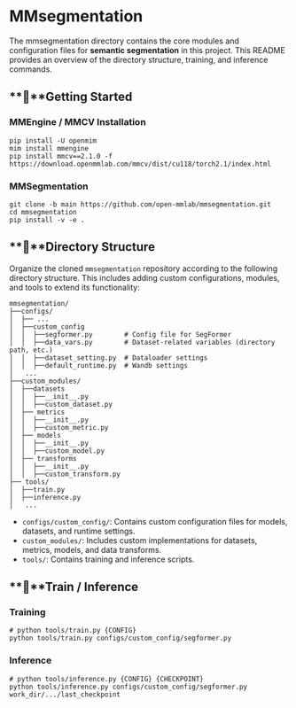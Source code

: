 # MMsegmentation
The mmsegmentation directory contains the core modules and configuration files for **semantic segmentation** in this project.
This README provides an overview of the directory structure, training, and inference commands.

## **🚀**Getting Started
### MMEngine / MMCV Installation
```
pip install -U openmim
mim install mmengine
pip install mmcv==2.1.0 -f https://download.openmmlab.com/mmcv/dist/cu118/torch2.1/index.html
```

### MMSegmentation 
```
git clone -b main https://github.com/open-mmlab/mmsegmentation.git
cd mmsegmentation
pip install -v -e .
```

## **📂**Directory Structure
Organize the cloned `mmsegmentation` repository according to the following directory structure. 
This includes adding custom configurations, modules, and tools to extend its functionality:
```
mmsegmentation/
├──configs/
│  ├── ...
│  ├──custom_config
│  │  ├──segformer.py        # Config file for SegFormer
│  │  ├──data_vars.py        # Dataset-related variables (directory path, etc.)
│  │  ├──dataset_setting.py  # Dataloader settings
│  │  ├──default_runtime.py  # Wandb settings
│   ...
├──custom_modules/
│  ├──datasets
│  │  ├──__init__.py
│  │  ├──custom_dataset.py
│  ├── metrics
│  │  ├──__init__.py
│  │  ├──custom_metric.py
│  ├── models
│  │  ├──__init__.py
│  │  ├──custom_model.py
│  ├── transforms
│  │  ├──__init__.py
│  │  ├──custom_transform.py
├── tools/
│  ├──train.py
│  ├──inference.py
│   ...
```
- `configs/custom_config/`: Contains custom configuration files for models, datasets, and runtime settings.
- `custom_modules/`: Includes custom implementations for datasets, metrics, models, and data transforms.
- `tools/`: Contains training and inference scripts.


## **📘**Train / Inference
### Training
```
# python tools/train.py {CONFIG}
python tools/train.py configs/custom_config/segformer.py
```
### Inference
```
# python tools/inference.py {CONFIG} {CHECKPOINT}
python tools/inference.py configs/custom_config/segformer.py work_dir/.../last_checkpoint
```